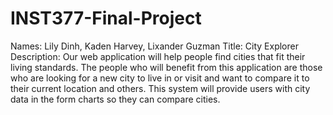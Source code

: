 # INST377-Final-Project
Names: Lily Dinh, Kaden Harvey, Lixander Guzman
Title: City Explorer
Description: Our web application will help people find cities that fit their living standards. The people who will benefit from this application are those who are looking for a new city to live in or visit and want to compare it to their current location and others. This system will provide users with city data in the form charts so they can compare cities.